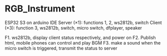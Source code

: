 # RGB_Instrument

ESP32 S3 on arduino IDE
Server (×1): functions 1, 2, ws2812b, switch 
Client (×3): function 3, ws2812b, switch, micro switch, dfplayer, speaker 

F1. ws2812b, display client status respectively, and power on
F2. Publish html, mobile phones can control and play BGM 
F3. make a sound when the micro switch is triggered, transmit the status to server
